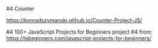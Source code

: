 #4 Counter

https://konradszymanski.github.io/Counter-Project-JS/

#4 100+ JavaScript Projects for Beginners
project #4 from:
https://jsbeginners.com/javascript-projects-for-beginners/
